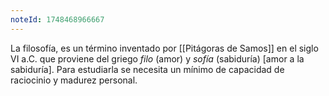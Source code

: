 ```yaml
---
noteId: 1748468966667
---
```


La filosofía, es un término inventado por [[Pitágoras de Samos]] en el siglo VI a.C. que proviene del griego *filo* (amor) y *sofía* (sabiduría) [amor a la sabiduría].
Para estudiarla se necesita un mínimo de capacidad de raciocinio y madurez personal. 
